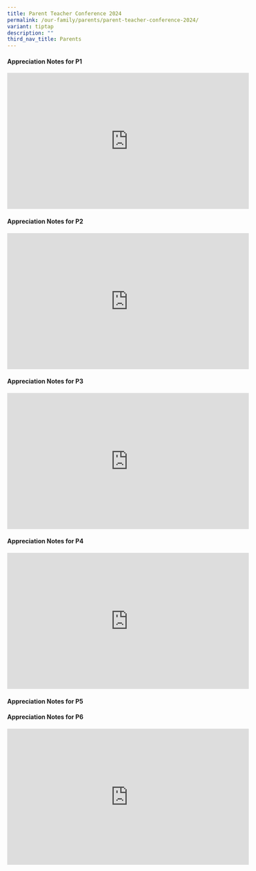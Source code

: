 ```yaml
---
title: Parent Teacher Conference 2024
permalink: /our-family/parents/parent-teacher-conference-2024/
variant: tiptap
description: ""
third_nav_title: Parents
---
```

<h4><strong>Appreciation Notes for P1</strong></h4>
<div class="iframe-wrapper">
<iframe height="315" width="560" allowfullscreen="true" frameborder="0" src="https://www.youtube.com/embed/WDkDGyfdOls?si=vhEcbCLuqiqLZJH3"></iframe>
</div>
<h4><strong>Appreciation Notes for P2</strong></h4>
<div class="iframe-wrapper">
<iframe height="315" width="560" allowfullscreen="true" frameborder="0" src="https://www.youtube.com/embed/oPbdLIUFy_4?si=Ks2GKcnN1Q0obKuH"></iframe>
</div>
<h4><strong>Appreciation Notes for P3</strong></h4>
<div class="iframe-wrapper">
<iframe height="315" width="560" allowfullscreen="true" frameborder="0" src="https://www.youtube.com/embed/yS_pCGVkk0o?si=ll7-Y8XVOOVNXCI6"></iframe>
</div>
<h4><strong>Appreciation Notes for P4</strong></h4>
<div class="iframe-wrapper">
<iframe height="315" width="560" allowfullscreen="true" frameborder="0" src="https://www.youtube.com/embed/El_NM8eXJPY?si=JpR7EBnFcTI70XK9"></iframe>
</div>
<h4><strong>Appreciation Notes for P5</strong></h4>
<p></p>
<h4><strong>Appreciation Notes for P6</strong></h4>
<p></p>
<div class="iframe-wrapper">
<iframe height="315" width="560" allowfullscreen="true" frameborder="0" src="https://www.youtube.com/embed/El_NM8eXJPY?si=JpR7EBnFcTI70XK9"></iframe>
</div>
<p></p>